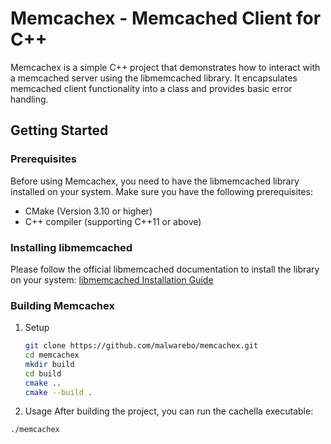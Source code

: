 # Memcachex - Memcached Client for C++

Memcachex is a simple C++ project that demonstrates how to interact with a memcached server using the libmemcached library. It encapsulates memcached client functionality into a class and provides basic error handling.

## Getting Started

### Prerequisites

Before using Memcachex, you need to have the libmemcached library installed on your system. Make sure you have the following prerequisites:

- CMake (Version 3.10 or higher)
- C++ compiler (supporting C++11 or above)

### Installing libmemcached

Please follow the official libmemcached documentation to install the library on your system: [libmemcached Installation Guide](https://libmemcached.org)

### Building Memcachex

1. Setup

   ```bash
   git clone https://github.com/malwarebo/memcachex.git
   cd memcachex
   mkdir build
   cd build
   cmake ..
   cmake --build .
   ```

2. Usage
After building the project, you can run the cachella executable:

```bash
./memcachex

```
